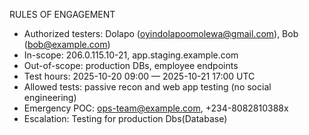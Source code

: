 RULES OF ENGAGEMENT
- Authorized testers: Dolapo (oyindolapoomolewa@gmail.com), Bob (bob@example.com)
- In-scope: 206.0.115.10-21, app.staging.example.com
- Out-of-scope: production DBs, employee endpoints
- Test hours: 2025-10-20 09:00 — 2025-10-21 17:00 UTC
- Allowed tests: passive recon and web app testing (no social engineering)
- Emergency POC: ops-team@example.com, +234-8082810388x
- Escalation: Testing for production Dbs(Database)
